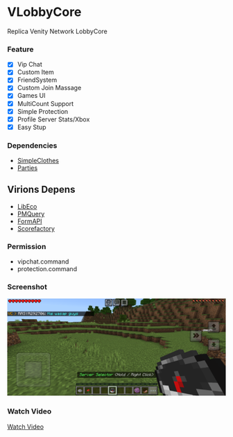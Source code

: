 # VLobbyCore
Replica Venity Network LobbyCore

### Feature
- [X] Vip Chat
- [X] Custom Item
- [X] FriendSystem
- [X] Custom Join Massage
- [X] Games UI
- [X] MultiCount Support
- [X] Simple Protection
- [X] Profile Server Stats/Xbox
- [X] Easy Stup

### Dependencies
- [SimpleClothes](https://github.com/VsrStudio/SimpleClothes/tree/main)
- [Parties](https://github.com/didacdelolmo/Parties)
## Virions Depens
- [LibEco](https://github.com/MyFreds/libEco)
- [PMQuery](https://github.com/jasonw4331/libpmquery)
- [FormAPI](https://github.com/jojoe77777/FormAPI)
- [Scorefactory](https://github.com/Ifera/ScoreFactory/tree/master)

### Permission
- vipchat.command
- protection.command

### Screenshot
![Screenshot](https://github.com/VsrStudio/VLobbyCore/blob/main/screenshot.png)

### Watch Video
[Watch Video](https://youtu.be/02ANzRw80sA?si=yQwojgndscu_8Ya6)
